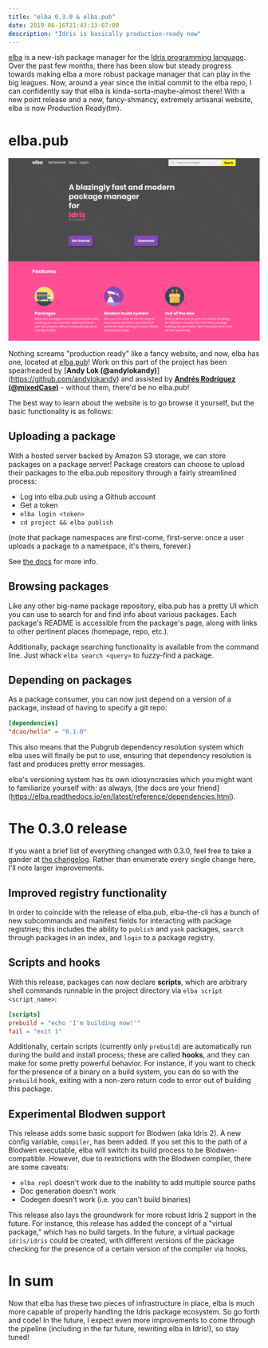 ```yaml
---
title: "elba 0.3.0 & elba.pub"
date: 2019-06-16T21:43:33-07:00
description: "Idris is basically production-ready now"
---
```


[elba](https://github.com/elba/elba) is a new-ish package manager for
the [Idris programming language](https://www.idris-lang.org/). Over the
past few months, there has been slow but steady progress towards making
elba a more robust package manager that can play in the big leagues.
Now, around a year since the initial commit to the elba repo, I can
confidently say that elba is kinda-sorta-maybe-almost there! With a new
point release and a new, fancy-shmancy, extremely artisanal website,
elba is now Production Ready(tm).

# elba.pub

![elba homepage](elba1.png)

Nothing screams "production ready" like a fancy website, and now, elba
has one, located at [elba.pub](https://www.elba.pub)! Work on this part
of the project has been spearheaded by [**Andy Lok (@andylokandy)**]
(https://github.com/andylokandy) and assisted by [**Andrés Rodríguez
(@mixedCase)**](https://github.com/mixedCase) - without them, there'd be
no elba.pub!

The best way to learn about the website is to go browse it yourself,
but the basic functionality is as follows:

## Uploading a package

With a hosted server backed by Amazon S3 storage, we can store packages
on a package server! Package creators can choose to upload their
packages to the elba.pub repository through a fairly streamlined
process:

- Log into elba.pub using a Github account
- Get a token
- `elba login <token>`
- `cd project && elba publish`

(note that package namespaces are first-come, first-serve: once a user
uploads a package to a namespace, it's theirs, forever.)

See [the docs](https://elba.readthedocs.io/en/latest/usage/publishing.html)
for more info.

## Browsing packages

Like any other big-name package repository, elba.pub has a pretty UI
which you can use to search for and find info about various packages.
Each package's README is accessible from the package's page, along with
links to other pertinent places (homepage, repo, etc.).

Additionally, package searching functionality is available from the
command line. Just whack `elba search <query>` to fuzzy-find a package.

## Depending on packages

As a package consumer, you can now just depend on a version of a
package, instead of having to specify a git repo:

```toml
[dependencies]
"dcao/hello" = "0.1.0"
```

This also means that the Pubgrub dependency resolution system which
elba uses will finally be put to use, ensuring that dependency
resolution is fast and produces pretty error messages.

elba's versioning system has its own idiosyncrasies which you might
want to familiarize yourself with: as always, [the docs are your friend]
(https://elba.readthedocs.io/en/latest/reference/dependencies.html).

# The 0.3.0 release

If you want a brief list of everything changed with 0.3.0, feel free to
take a gander at
[the changelog](https://github.com/elba/elba/blob/master/CHANGELOG.md).
Rather than enumerate every single change here, I'll note larger
improvements.

## Improved registry functionality

In order to coincide with the release of elba.pub, elba-the-cli has
a bunch of new subcommands and manifest fields for interacting with
package registries; this includes the ability to `publish` and `yank`
packages, `search` through packages in an index, and `login` to a
package registry.

## Scripts and hooks

With this release, packages can now declare **scripts**, which are
arbitrary shell commands runnable in the project directory via
`elba script <script_name>`:

```toml
[scripts]
prebuild = "echo 'I'm building now!'"
fail = "exit 1"
```

Additionally, certain scripts (currently only `prebuild`) are
automatically run during the build and install process; these are
called **hooks**, and they can make for some pretty powerful
behavior. For instance, if you want to check for the presence of a
binary on a build system, you can do so with the `prebuild` hook,
exiting with a non-zero return code to error out of building this
package.

## Experimental Blodwen support

This release adds some basic support for Blodwen (aka Idris 2). A
new config variable, `compiler`, has been added. If you set this to
the path of a Blodwen executable, elba will switch its build process
to be Blodwen-compatible. However, due to restrictions with the Blodwen
compiler, there are some caveats:

- `elba repl` doesn't work due to the inability to add multiple source
paths
- Doc generation doesn't work
- Codegen doesn't work (i.e. you can't build binaries)

This release also lays the groundwork for more robust Idris 2 support
in the future. For instance, this release has added the concept of a
"virtual package," which has no build targets. In the future, a virtual
package `idris/idris` could be created, with different versions of the
package checking for the presence of a certain version of the compiler
via hooks.

# In sum

Now that elba has these two pieces of infrastructure in place, elba is
much more capable of properly handling the Idris package ecosystem. So
go forth and code! In the future, I expect even more improvements
to come through the pipeline (including in the far future, rewriting
elba in Idris!), so stay tuned!

